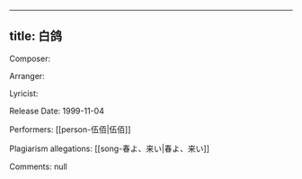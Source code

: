 
---
title: 白鸽
---
Composer: 

Arranger: 

Lyricist: 

Release Date: 1999-11-04

Performers: [[person-伍佰|伍佰]]

Plagiarism allegations:
[[song-春よ、来い|春よ、来い]]

Comments:
null
